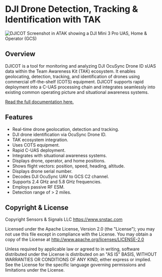 # DJI Drone Detection, Tracking & Identification with TAK

![DJICOT Screenshot in ATAK showing a DJI Mini 3 Pro UAS, Home & Operator (GCS)](https://djicot.readthedocs.io/en/latest/media/screenshot_1737061493_642.png)

## Overview

DJICOT is a tool for monitoring and analyzing DJI OcuSync Drone ID sUAS data within the 
Team Awareness Kit (TAK) ecosystem. It enables geolocating, detection, tracking, and 
identification of drones using commercial off-the-shelf (COTS) equipment. DJICOT 
supports rapid deployment into a C-UAS processing chain and integrates seamlessly into 
existing common operating picture and situational awareness systems.

[Read the full documentation here.](https://djicot.rtfd.io)

## Features

- Real-time drone geolocation, detection and tracking.
- DJI drone identification via OcuSync Drone ID.
- TAK ecosystem integration.
- Uses COTS equipment.
- Rapid C-UAS deployment.
- Integrates with situational awareness systems.
- Displays drone, operator, and home positions.
- Shows flight vectors: position, speed, heading, altitude.
- Displays drone serial number.
- Decodes DJI OcuSync UAV to GCS C2 channel.
- Supports 2.4 GHz and 5.8 GHz frequencies.
- Employs passive RF ESM.
- Detection range of > 2 miles.

## Copyright & License

Copyright Sensors & Signals LLC https://www.snstac.com

Licensed under the Apache License, Version 2.0 (the "License");
you may not use this file except in compliance with the License.
You may obtain a copy of the License at http://www.apache.org/licenses/LICENSE-2.0

Unless required by applicable law or agreed to in writing, software
distributed under the License is distributed on an "AS IS" BASIS,
WITHOUT WARRANTIES OR CONDITIONS OF ANY KIND, either express or implied.
See the License for the specific language governing permissions and
limitations under the License.
